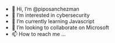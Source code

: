 - 👋 Hi, I’m @piposanchezman
- 👀 I’m interested in cybersecurity
- 🌱 I’m currently learning Javascript
- 💞️ I’m looking to collaborate on Microsoft
- 📫 How to reach me ...

<!---
piposanchezman/piposanchezman is a ✨ special ✨ repository because its `README.md` (this file) appears on your GitHub profile.
You can click the Preview link to take a look at your changes.
--->
